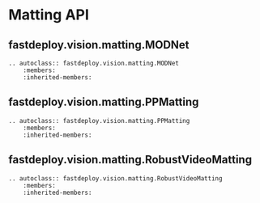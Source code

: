 # Matting API

## fastdeploy.vision.matting.MODNet

```{eval-rst}
.. autoclass:: fastdeploy.vision.matting.MODNet
    :members:
    :inherited-members:
```

## fastdeploy.vision.matting.PPMatting

```{eval-rst}
.. autoclass:: fastdeploy.vision.matting.PPMatting
    :members:
    :inherited-members:
```

## fastdeploy.vision.matting.RobustVideoMatting

```{eval-rst}
.. autoclass:: fastdeploy.vision.matting.RobustVideoMatting
    :members:
    :inherited-members:
```

